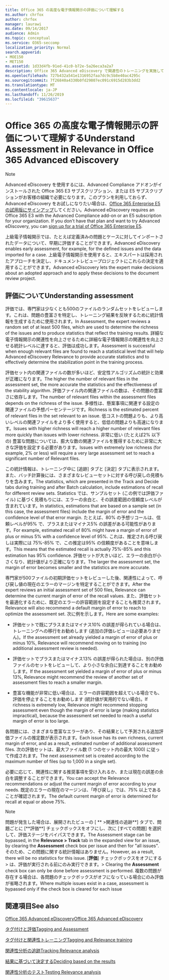 ```yaml
---
title: Office 365 の高度な電子情報開示の評価について理解する
ms.author: chrfox
author: chrfox
manager: laurawi
ms.date: 09/14/2017
audience: Admin
ms.topic: conceptual
ms.service: O365-seccomp
localization_priority: Normal
search.appverid:
- MOE150
- MET150
ms.assetid: 1d33d4fb-91ed-41c0-b72e-5a26eca3a2a7
description: Office 365 Advanced eDiscovery で関連性のトレーニングを実施して、さまざまな問題があるかどうかを判断するための評価ステージとその役割の概要を説明します。
ms.openlocfilehash: 727b432a541e1316952faa7dc9c5b8e40ac4295c
ms.sourcegitcommit: 7f26840a4330b0fd29807ec091c6915d283b3dd2
ms.translationtype: MT
ms.contentlocale: ja-JP
ms.lasthandoff: 11/26/2019
ms.locfileid: "39615637"
---
```

# <a name="understand-assessment-in-relevance-in-office-365-advanced-ediscovery"></a><span data-ttu-id="cfd06-103">Office 365 の高度な電子情報開示の評価について理解する</span><span class="sxs-lookup"><span data-stu-id="cfd06-103">Understand Assessment in Relevance in Office 365 Advanced eDiscovery</span></span>

> [!NOTE]
> <span data-ttu-id="cfd06-p101">Advanced eDiscovery を使用するには、Advanced Compliance アドオンがインストールされた Office 365 E3 サブスクリプション、または E5 サブスクリプションがお客様の組織で必要になります。このプランを利用しておらず、Advanced eDiscovery をお試しになりたい場合は、[Office 365 Enterprise E5 の試用版にサインアップ](https://go.microsoft.com/fwlink/p/?LinkID=698279)してください。</span><span class="sxs-lookup"><span data-stu-id="cfd06-p101">Advanced eDiscovery requires an Office 365 E3 with the Advanced Compliance add-on or an E5 subscription for your organization. If you don't have that plan and want to try Advanced eDiscovery, you can [sign up for a trial of Office 365 Enterprise E5](https://go.microsoft.com/fwlink/p/?LinkID=698279).</span></span> 
  
<span data-ttu-id="cfd06-106">上級電子情報開示では、たとえば定義済みの問題とケースに対してインポートされたデータについて、早期に評価することができます。</span><span class="sxs-lookup"><span data-stu-id="cfd06-106">Advanced eDiscovery enables early assessment, for example, for the defined issues and the data imported for a case.</span></span> <span data-ttu-id="cfd06-107">上級電子情報開示を使用すると、エキスパートは採用されたアプローチを決定し、ドキュメントレビュープロジェクトにこれらの決定を適用することができます。</span><span class="sxs-lookup"><span data-stu-id="cfd06-107">Advanced eDiscovery lets the expert make decisions about an adopted approach and to apply these decisions to the document review project.</span></span>
  
## <a name="understanding-assessment"></a><span data-ttu-id="cfd06-108">評価について</span><span class="sxs-lookup"><span data-stu-id="cfd06-108">Understanding assessment</span></span>

<span data-ttu-id="cfd06-109">評価では、専門家は少なくとも500のファイルのランダムセットをレビューします。これは、問題の豊富さを特定し、トレーニング結果を反映するために統計情報を生成するために使用されます。</span><span class="sxs-lookup"><span data-stu-id="cfd06-109">In Assessment, the expert reviews a random set of at least 500 files, which are used to determine the richness of the issues and to produce statistics that reflect the training results.</span></span> <span data-ttu-id="cfd06-110">詳細な電子情報開示の関連性を向上させるために詳細な電子情報開示の関連性を向上させる統計レベルに達すると、評価は成功します。</span><span class="sxs-lookup"><span data-stu-id="cfd06-110">Assessment is successful when enough relevant files are found to reach a statistical level that will help Advanced eDiscovery Relevance to provide accurate statistics and to effectively determine the stabilization point in the training process.</span></span> 
  
<span data-ttu-id="cfd06-111">評価セット内の関連ファイルの数が多いほど、安定性アルゴリズムの統計と効果が正確になります。</span><span class="sxs-lookup"><span data-stu-id="cfd06-111">The higher the number of relevant files in the assessment set, the more accurate the statistics and the effectiveness of the stability algorithm.</span></span> <span data-ttu-id="cfd06-112">評価ファイル内の関連ファイルの数は、その問題の豊富さに依存します。</span><span class="sxs-lookup"><span data-stu-id="cfd06-112">The number of relevant files within the assessment files depends on the richness of the issue.</span></span> <span data-ttu-id="cfd06-113">多様性は、懸案事項に関連する設定の関連ファイルの予想パーセンテージです。</span><span class="sxs-lookup"><span data-stu-id="cfd06-113">Richness is the estimated percent of relevant files in the set relevant to an issue.</span></span> <span data-ttu-id="cfd06-114">低コストの問題よりも、より高いレベルの関連ファイルをより多く使用すると、低低の問題よりも高速になります。</span><span class="sxs-lookup"><span data-stu-id="cfd06-114">Issues with higher richness will reach a higher number of relevant files more quickly than issues with lower richness.</span></span> <span data-ttu-id="cfd06-115">非常に低い (たとえば2% 以下の) 豊富な問題については、膨大な数の関連ファイルを獲得するために非常に大きな評価を設定する必要があります。</span><span class="sxs-lookup"><span data-stu-id="cfd06-115">Issues with extremely low richness (for example, 2% or less) will require a very large assessment set to reach a significant number of Relevant files.</span></span>
  
<span data-ttu-id="cfd06-116">この統計情報は、トレーニング中に [追跡] タブと [決定] タブに表示されます。また、バッチ計算後には、さまざまなレビューセットに対する呼び戻しの見積もりを含みます。</span><span class="sxs-lookup"><span data-stu-id="cfd06-116">The statistics, which are presented in the Track and Decide tabs during training and after Batch calculation, include estimations of recall for different review sets.</span></span> <span data-ttu-id="cfd06-117">Statistics では、サンプルセット (この例では評価ファイル) に基づく見積もりには、エラーの余白と、その誤差範囲の信頼度レベルが含まれています。</span><span class="sxs-lookup"><span data-stu-id="cfd06-117">In statistics, estimations that are based on a sample set (in this case, the assessment files) include the margin of error and the confidence level of that error margin.</span></span> <span data-ttu-id="cfd06-118">たとえば、80% の予想リコールは、信頼レベルが95% で、プラスまたはマイナス5% の誤差がある可能性があります。</span><span class="sxs-lookup"><span data-stu-id="cfd06-118">For example, estimated recall of 80% might have a margin of error of plus or minus 5% with a confidence level of 95%.</span></span> <span data-ttu-id="cfd06-119">これは、推定される呼び戻しは実際には 75%-85% で、この推定は95% の信頼度があることを意味します。</span><span class="sxs-lookup"><span data-stu-id="cfd06-119">This means that the estimated recall is actually 75%-85% and this estimation has 95% confidence.</span></span> <span data-ttu-id="cfd06-120">評価セットが大きいほど、エラーの余白が小さくなり、統計値がより正確になります。</span><span class="sxs-lookup"><span data-stu-id="cfd06-120">The larger the assessment set, the margin of error becomes smaller and the statistics are more accurate.</span></span> 
  
<span data-ttu-id="cfd06-121">専門家が500ファイルの初期評価セットをレビューした後、関連性によって、呼び戻し値の現在のエラーのマージンを特定することができます。</span><span class="sxs-lookup"><span data-stu-id="cfd06-121">After the expert reviews an initial assessment set of 500 files, Relevance can determine the current margin of error of the recall values.</span></span> <span data-ttu-id="cfd06-122">また、評価セットを最適化するために、既定のエラーの許容範囲を設定することも推奨されます。</span><span class="sxs-lookup"><span data-stu-id="cfd06-122">Relevance will also recommend a default margin of error to reach to optimize the assessment set.</span></span> <span data-ttu-id="cfd06-123">次に例を示します。</span><span class="sxs-lookup"><span data-stu-id="cfd06-123">Here are some examples:</span></span>
  
- <span data-ttu-id="cfd06-124">評価セットで既にプラスまたはマイナス10% の誤差が得られている場合は、トレーニングへの移行をお勧めします (追加の評価レビューは必要ありません)。</span><span class="sxs-lookup"><span data-stu-id="cfd06-124">If the assessment set already yielded a margin of error of plus or minus 10%, Relevance will recommend moving on to training (no additional assessment review is needed).</span></span> 
    
- <span data-ttu-id="cfd06-125">評価セットでプラスまたはマイナス13% の誤差が得られた場合は、別の評価ファイルのセットをレビューして、より小さな余白に到達することをお勧めします。</span><span class="sxs-lookup"><span data-stu-id="cfd06-125">If the assessment set yielded a margin of error of plus or minus 13%, Relevance might recommend the review of another set of assessment files to reach a smaller margin.</span></span> 
    
- <span data-ttu-id="cfd06-126">豊富な機能が非常に低い場合は、エラーの許容範囲を超えている場合でも、評価を停止することをお勧めします (統計値が実用的でない場合)。</span><span class="sxs-lookup"><span data-stu-id="cfd06-126">If richness is extremely low, Relevance might recommend stopping assessment even though the margin of error is large (making statistics impractical), because the assessment set needed to reach a useful margin of error is too large.</span></span>
    
<span data-ttu-id="cfd06-127">各問題には、さまざまな豊富なエラーがあり、その結果として予測される追加評価ファイルの推定数が表示されます。</span><span class="sxs-lookup"><span data-stu-id="cfd06-127">Each issue has its own richness, current margin of error, and as a result, estimated number of additional assessment files.</span></span> <span data-ttu-id="cfd06-128">次の評価セットは、最大ファイル数 (1 つのセット内の最大 1000) に従って作成されます。</span><span class="sxs-lookup"><span data-stu-id="cfd06-128">The next assessment set is created according to the maximum number of files (up to 1,000 in a single set).</span></span>
  
<span data-ttu-id="cfd06-129">必要に応じて、関連性に関する推奨事項を受け入れるか、または現在の誤差の余白を調整することができます。</span><span class="sxs-lookup"><span data-stu-id="cfd06-129">You can accept the Relevance recommendations or adjust the current margin of error according to your needs.</span></span> <span data-ttu-id="cfd06-130">既定のエラーの現在のマージンは、「呼び戻し」では、75% 以上であることが確認されます。</span><span class="sxs-lookup"><span data-stu-id="cfd06-130">The default current margin of error is determined for recall at equal or above 75%.</span></span>
  
> [!NOTE]
> <span data-ttu-id="cfd06-131">問題が発生した場合は、展開されたビューの [ \*\* \>関連性の追跡**] タブで、問題ごとに [**評価\*\*] チェックボックスをオフにし、次に [すべての問題] を選択して、評価ステージをバイパスできます。</span><span class="sxs-lookup"><span data-stu-id="cfd06-131">The Assessment stage can be bypassed, in the **Relevance \> Track** tab in the expanded view for an issue, by clearing the **Assessment** check box per issue and then for "all issues".</span></span> <span data-ttu-id="cfd06-132">そのため、この問題に関する統計情報はありません。</span><span class="sxs-lookup"><span data-stu-id="cfd06-132">However, as a result, there will be no statistics for this issue.</span></span> <span data-ttu-id="cfd06-133">[**評価**] チェックボックスをオフにする > は、評価が実行される前にのみ実行できます。</span><span class="sxs-lookup"><span data-stu-id="cfd06-133">> Clearing the **Assessment** check box can only be done before assessment is performed.</span></span> <span data-ttu-id="cfd06-134">複数の問題が存在する場合は、各問題のチェックボックスがオフになっている場合にのみ評価が省略されます。</span><span class="sxs-lookup"><span data-stu-id="cfd06-134">Where multiple issues exist in a case, assessment is bypassed only if the check box is cleared for each issue</span></span> 
  
## <a name="see-also"></a><span data-ttu-id="cfd06-135">関連項目</span><span class="sxs-lookup"><span data-stu-id="cfd06-135">See also</span></span>

[<span data-ttu-id="cfd06-136">Office 365 Advanced eDiscovery</span><span class="sxs-lookup"><span data-stu-id="cfd06-136">Office 365 Advanced eDiscovery</span></span>](office-365-advanced-ediscovery.md)
  
[<span data-ttu-id="cfd06-137">タグ付けと評価</span><span class="sxs-lookup"><span data-stu-id="cfd06-137">Tagging and Assessment</span></span>](tagging-and-assessment-in-advanced-ediscovery.md)
  
[<span data-ttu-id="cfd06-138">タグ付けと関連性トレーニング</span><span class="sxs-lookup"><span data-stu-id="cfd06-138">Tagging and Relevance training</span></span>](tagging-and-relevance-training-in-advanced-ediscovery.md)
  
[<span data-ttu-id="cfd06-139">関連性分析の追跡</span><span class="sxs-lookup"><span data-stu-id="cfd06-139">Tracking Relevance analysis</span></span>](track-relevance-analysis-in-advanced-ediscovery.md)
  
[<span data-ttu-id="cfd06-140">結果に基づいて決定する</span><span class="sxs-lookup"><span data-stu-id="cfd06-140">Deciding based on the results</span></span>](decision-based-on-the-results-in-advanced-ediscovery.md)
  
[<span data-ttu-id="cfd06-141">関連性分析のテスト</span><span class="sxs-lookup"><span data-stu-id="cfd06-141">Testing Relevance analysis</span></span>](test-relevance-analysis-in-advanced-ediscovery.md)

